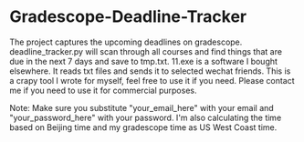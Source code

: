 # Gradescope-Deadline-Tracker

The project captures the upcoming deadlines on gradescope. deadline_tracker.py will scan through all courses and find things that are due in the next 7 days and save to tmp.txt. 11.exe is a software I bought elsewhere. It reads txt files and sends it to selected wechat friends. This is a crapy tool I wrote for myself, feel free to use it if you need. Please contact me if you need to use it for commercial purposes.

Note: Make sure you substitute "your_email_here" with your email and "your_password_here" with your password. I'm also calculating the time based on Beijing time and my gradescope time as US West Coast time.
